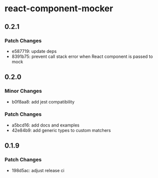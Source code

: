# react-component-mocker

## 0.2.1

### Patch Changes

- e587719: update deps
- 8391b75: prevent call stack error when React component is passed to mock

## 0.2.0

### Minor Changes

- b0f8aa8: add jest compatibility

### Patch Changes

- a5bcd16: add docs and examples
- 42e84b9: add generic types to custom matchers

## 0.1.9

### Patch Changes

- 198d5ac: adjust release ci

